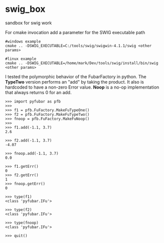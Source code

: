 # swig_box
sandbox for swig work

For cmake invocation add a parameter for the SWIG executable path
``` console
#windows example
cmake .. -DSWIG_EXECUTABLE=C:/tools/swig/swigwin-4.1.1/swig <other params>

#linux example
cmake .. -DSWIG_EXECUTABLE=/home/mark/Dev/tools/swig/install/bin/swig <other params>
```

I tested the polymorphic behavior of the FubarFactory in python. The **TypeTwo** version performs an "add" by taking the product.
It also is hardcoded to have a non-zero Error value.  **Noop** is a no-op implementation that always returns 0 for an add. 

``` console 
>>> import pyfubar as pfb
>>>
>>> f1 = pfb.FuFactory.MakeFuTypeOne()
>>> f2 = pfb.FuFactory.MakeFuTypeTwo() 
>>> fnoop = pfb.FuFactory.MakeFuNoop()    
>>>
>>> f1.add(-1.1, 3.7)
2.6

>>> f2.add(-1.1, 3.7) 
-4.07

>>> fnoop.add(-1.1, 3.7) 
0.0

>>> f1.getErr()
0
>>> f2.getErr() 
1
>>> fnoop.getErr() 
0

>>> type(f1)
<class 'pyfubar.IFu'>

>>> type(f2) 
<class 'pyfubar.IFu'>

>>> type(fnoop) 
<class 'pyfubar.IFu'>

>>> quit()

```
